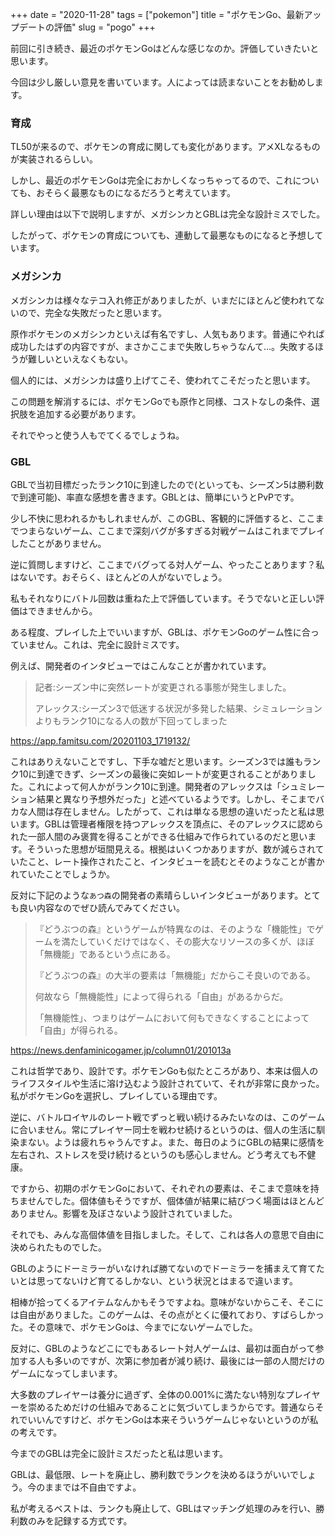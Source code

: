 +++
date = "2020-11-28"
tags = ["pokemon"]
title = "ポケモンGo、最新アップデートの評価"
slug = "pogo"
+++

前回に引き続き、最近のポケモンGoはどんな感じなのか。評価していきたいと思います。

今回は少し厳しい意見を書いています。人によっては読まないことをお勧めします。

### 育成

TL50が来るので、ポケモンの育成に関しても変化があります。アメXLなるものが実装されるらしい。

しかし、最近のポケモンGoは完全におかしくなっちゃってるので、これについても、おそらく最悪なものになるだろうと考えています。

詳しい理由は以下で説明しますが、メガシンカとGBLは完全な設計ミスでした。

したがって、ポケモンの育成についても、連動して最悪なものになると予想しています。

### メガシンカ

メガシンカは様々なテコ入れ修正がありましたが、いまだにほとんど使われてないので、完全な失敗だったと思います。

原作ポケモンのメガシンカといえば有名ですし、人気もあります。普通にやれば成功したはずの内容ですが、まさかここまで失敗しちゃうなんて...。失敗するほうが難しいといえなくもない。

個人的には、メガシンカは盛り上げてこそ、使われてこそだったと思います。

この問題を解消するには、ポケモンGoでも原作と同様、コストなしの条件、選択肢を追加する必要があります。

それでやっと使う人もでてくるでしょうね。

### GBL

GBLで当初目標だったランク10に到達したので(といっても、シーズン5は勝利数で到達可能)、率直な感想を書きます。GBLとは、簡単にいうとPvPです。

少し不快に思われるかもしれませんが、このGBL、客観的に評価すると、ここまでつまらないゲーム、ここまで深刻バグが多すぎる対戦ゲームはこれまでプレイしたことがありません。

逆に質問しますけど、ここまでバグってる対人ゲーム、やったことあります？私はないです。おそらく、ほとんどの人がないでしょう。

私もそれなりにバトル回数は重ねた上で評価しています。そうでないと正しい評価はできませんから。

ある程度、プレイした上でいいますが、GBLは、ポケモンGoのゲーム性に合っていません。これは、完全に設計ミスです。

例えば、開発者のインタビューではこんなことが書かれています。

> 記者:シーズン中に突然レートが変更される事態が発生しました。
>
> アレックス:シーズン3で低迷する状況が多発した結果、シミュレーションよりもランク10になる人の数が下回ってしまった

https://app.famitsu.com/20201103_1719132/

これはありえないことですし、下手な嘘だと思います。シーズン3では誰もランク10に到達できず、シーズンの最後に突如レートが変更されることがありました。これによって何人かがランク10に到達。開発者のアレックスは「シュミレーション結果と異なり予想外だった」と述べているようです。しかし、そこまでバカな人間は存在しません。したがって、これは単なる思想の違いだったと私は思います。GBLは管理者権限を持つアレックスを頂点に、そのアレックスに認められた一部人間のみ褒賞を得ることができる仕組みで作られているのだと思います。そういった思想が垣間見える。根拠はいくつかありますが、数が減らされていたこと、レート操作されたこと、インタビューを読むとそのようなことが書かれていたことでしょうか。

反対に下記のような`あつ森`の開発者の素晴らしいインタビューがあります。とても良い内容なのでぜひ読んでみてください。

> 『どうぶつの森』というゲームが特異なのは、そのような「機能性」でゲームを満たしていくだけではなく、その膨大なリソースの多くが、ほぼ「無機能」であるという点にある。 
>
> 『どうぶつの森』の大半の要素は「無機能」だからこそ良いのである。
>
> 何故なら「無機能性」によって得られる「自由」があるからだ。
> 
> 「無機能性」、つまりはゲームにおいて何もできなくすることによって「自由」が得られる。

https://news.denfaminicogamer.jp/column01/201013a

これは哲学であり、設計です。ポケモンGoも似たところがあり、本来は個人のライフスタイルや生活に溶け込むよう設計されていて、それが非常に良かった。私がポケモンGoを選択し、プレイしている理由です。

逆に、バトルロイヤルのレート戦でずっと戦い続けるみたいなのは、このゲームに合いません。常にプレイヤー同士を戦わせ続けるというのは、個人の生活に馴染まない。ようは疲れちゃうんですよ。また、毎日のようにGBLの結果に感情を左右され、ストレスを受け続けるというのも感心しません。どう考えても不健康。

ですから、初期のポケモンGoにおいて、それぞれの要素は、そこまで意味を持ちませんでした。個体値もそうですが、個体値が結果に結びつく場面はほとんどありません。影響を及ぼさないよう設計されていました。

それでも、みんな高個体値を目指しました。そして、これは各人の意思で自由に決められたものでした。

GBLのようにドーミラーがいなければ勝てないのでドーミラーを捕まえて育てたいとは思ってないけど育てるしかない、という状況とはまるで違います。

相棒が拾ってくるアイテムなんかもそうですよね。意味がないからこそ、そこには自由がありました。このゲームは、その点がとくに優れており、すばらしかった。その意味で、ポケモンGoは、今までにないゲームでした。

反対に、GBLのようなどこにでもあるレート対人ゲームは、最初は面白がって参加する人も多いのですが、次第に参加者が減り続け、最後には一部の人間だけのゲームになってしまいます。

大多数のプレイヤーは養分に過ぎず、全体の0.001%に満たない特別なプレイヤーを崇めるためだけの仕組みであることに気づいてしまうからです。普通ならそれでいいんですけど、ポケモンGoは本来そういうゲームじゃないというのが私の考えです。

今までのGBLは完全に設計ミスだったと私は思います。

GBLは、最低限、レートを廃止し、勝利数でランクを決めるほうがいいでしょう。今のままでは不自由ですよ。

私が考えるベストは、ランクも廃止して、GBLはマッチング処理のみを行い、勝利数のみを記録する方式です。

